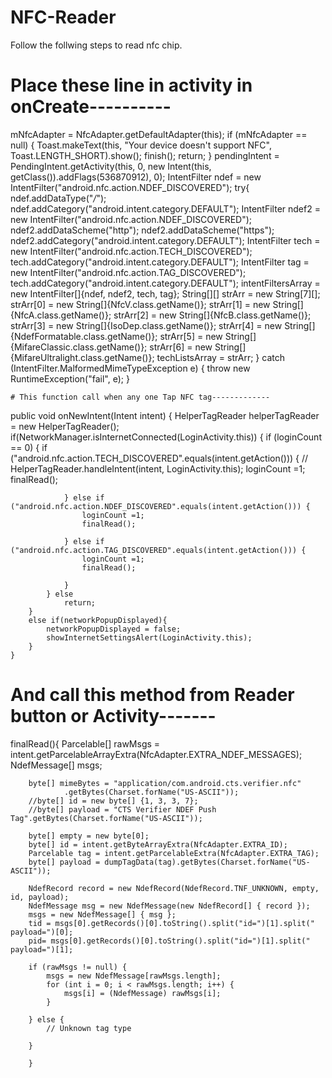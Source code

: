 # NFC-Reader
Follow the follwing steps to read nfc chip.

# Place these line in activity in onCreate----------

mNfcAdapter = NfcAdapter.getDefaultAdapter(this);
        if (mNfcAdapter == null) {
            Toast.makeText(this, "Your device doesn't support NFC", Toast.LENGTH_SHORT).show();
            finish();
            return;
        }
        pendingIntent = PendingIntent.getActivity(this, 0, new Intent(this, getClass()).addFlags(536870912), 0);
        IntentFilter ndef = new IntentFilter("android.nfc.action.NDEF_DISCOVERED");
        try{
            ndef.addDataType("*/*");
            ndef.addCategory("android.intent.category.DEFAULT");
            IntentFilter ndef2 = new IntentFilter("android.nfc.action.NDEF_DISCOVERED");
            ndef2.addDataScheme("http");
            ndef2.addDataScheme("https");
            ndef2.addCategory("android.intent.category.DEFAULT");
            IntentFilter tech = new IntentFilter("android.nfc.action.TECH_DISCOVERED");
            tech.addCategory("android.intent.category.DEFAULT");
            IntentFilter tag = new IntentFilter("android.nfc.action.TAG_DISCOVERED");
            tech.addCategory("android.intent.category.DEFAULT");
            intentFiltersArray = new IntentFilter[]{ndef, ndef2, tech, tag};
            String[][] strArr = new String[7][];
            strArr[0] = new String[]{NfcV.class.getName()};
            strArr[1] = new String[]{NfcA.class.getName()};
            strArr[2] = new String[]{NfcB.class.getName()};
            strArr[3] = new String[]{IsoDep.class.getName()};
            strArr[4] = new String[]{NdefFormatable.class.getName()};
            strArr[5] = new String[]{MifareClassic.class.getName()};
            strArr[6] = new String[]{MifareUltralight.class.getName()};
            techListsArray = strArr;
        } catch (IntentFilter.MalformedMimeTypeException e) {
            throw new RuntimeException("fail", e);
        }
	
	# This function call when any one Tap NFC tag-------------

public void onNewIntent(Intent intent) {
        HelperTagReader helperTagReader = new HelperTagReader();
        if(NetworkManager.isInternetConnected(LoginActivity.this)) {
            if (loginCount == 0) {
                if ("android.nfc.action.TECH_DISCOVERED".equals(intent.getAction())) {
                    // HelperTagReader.handleIntent(intent, LoginActivity.this);
                    loginCount =1;
                    finalRead();

                } else if ("android.nfc.action.NDEF_DISCOVERED".equals(intent.getAction())) {
                    loginCount =1;
                    finalRead();

                } else if ("android.nfc.action.TAG_DISCOVERED".equals(intent.getAction())) {
                    loginCount =1;
                    finalRead();

                }
            } else
                return;
        }
        else if(networkPopupDisplayed){
            networkPopupDisplayed = false;
            showInternetSettingsAlert(LoginActivity.this);
        }
    }



# And call this method from Reader button or Activity-------

finalRead(){
 Parcelable[] rawMsgs = intent.getParcelableArrayExtra(NfcAdapter.EXTRA_NDEF_MESSAGES);
        NdefMessage[] msgs;

        byte[] mimeBytes = "application/com.android.cts.verifier.nfc"
                .getBytes(Charset.forName("US-ASCII"));
        //byte[] id = new byte[] {1, 3, 3, 7};
        //byte[] payload = "CTS Verifier NDEF Push Tag".getBytes(Charset.forName("US-ASCII"));

        byte[] empty = new byte[0];
        byte[] id = intent.getByteArrayExtra(NfcAdapter.EXTRA_ID);
        Parcelable tag = intent.getParcelableExtra(NfcAdapter.EXTRA_TAG);
        byte[] payload = dumpTagData(tag).getBytes(Charset.forName("US-ASCII"));

        NdefRecord record = new NdefRecord(NdefRecord.TNF_UNKNOWN, empty, id, payload);
        NdefMessage msg = new NdefMessage(new NdefRecord[] { record });
        msgs = new NdefMessage[] { msg };
        tid = msgs[0].getRecords()[0].toString().split("id=")[1].split(" payload=")[0];
        pid= msgs[0].getRecords()[0].toString().split("id=")[1].split(" payload=")[1];

        if (rawMsgs != null) {
            msgs = new NdefMessage[rawMsgs.length];
            for (int i = 0; i < rawMsgs.length; i++) {
                msgs[i] = (NdefMessage) rawMsgs[i];
            }

        } else {
            // Unknown tag type

        }
        
        }
		
